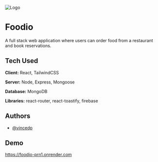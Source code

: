 ![Logo](https://firebasestorage.googleapis.com/v0/b/foodio-6cc6b.appspot.com/o/img_header_logo%20(1).svg?alt=media&token=cbbeb7b3-c21b-4593-8c4f-ce3e814c93d2)

# Foodio

A full stack web application where users can order food from a restaurant and book reservations.

## Tech Used

**Client:** React, TailwindCSS

**Server:** Node, Express, Mongoose

**Database:** MongoDB

**Libraries:** react-router, react-toastify, firebase  

## Authors

- [@vincedp](https://www.github.com/vincedp)

## Demo

https://foodio-prn1.onrender.com

